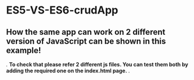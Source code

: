 # ES5-VS-ES6-crudApp

## How the same app can work on 2 different version of JavaScript can be shown in this example!

_._
**To check that please refer 2 different js files. You can test them both by adding the required one on the index.html page.**
_._
